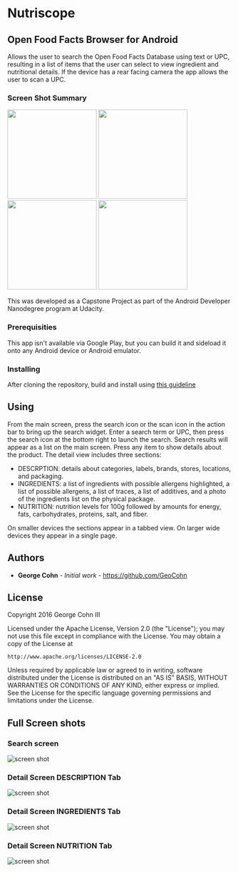 # Nutriscope

## Open Food Facts Browser for Android

Allows the user to search the Open Food Facts Database using text or UPC, resulting in a list of items that the user can select to view ingredient and nutritional details. If the device has a rear facing camera the app allows the user to scan a UPC.

### Screen Shot Summary
<img src="/home/geo/AndroidStudioProjects/Nutriscope/screenshots/Screenshot_20160913-101115.png" width="200">
<img src="/home/geo/AndroidStudioProjects/Nutriscope/screenshots/Screenshot_20160913-101139.png" width="200">
<img src="/home/geo/AndroidStudioProjects/Nutriscope/screenshots/Screenshot_20160913-101145.png" width="200">
<img src="/home/geo/AndroidStudioProjects/Nutriscope/screenshots/Screenshot_20160913-101159.png" width="200">

This was developed as a Capstone Project as part of the Android Developer Nanodegree program at Udacity.

### Prerequisities

This app isn't available via Google Play, but you can build it and sideload it onto any Android device or Android emulator.

### Installing

After cloning the repository, build and install using [this guideline](http://developer.android.com/tools/building/building-cmdline.html)

## Using

From the main screen, press the search icon or the scan icon in the action bar to bring up the search widget. Enter a search term or UPC, then press the search icon at the bottom right to launch the search. Search results will appear as a list on the main screen. Press any item to show details about the product. The detail view includes three sections:
- DESCRPTION: details about categories, labels, brands, stores, locations, and packaging.
- INGREDIENTS: a list of ingredients with possible allergens highlighted, a list of possible allergens, a list of traces, a list of additives, and a photo of the ingredients list on the physical package.
- NUTRITION: nutrition levels for 100g followed by amounts for energy, fats, carbohydrates, proteins, salt, and fiber.

On smaller devices the sections appear in a tabbed view. On larger wide devices they appear in a single page.

## Authors

* **George Cohn** - *Initial work* - https://github.com/GeoCohn

## License

Copyright 2016 George Cohn III

Licensed under the Apache License, Version 2.0 (the "License");
you may not use this file except in compliance with the License.
You may obtain a copy of the License at

    http://www.apache.org/licenses/LICENSE-2.0

Unless required by applicable law or agreed to in writing, software
distributed under the License is distributed on an "AS IS" BASIS,
WITHOUT WARRANTIES OR CONDITIONS OF ANY KIND, either express or implied.
See the License for the specific language governing permissions and
limitations under the License.

## Full Screen shots

### Search screen
<img src="/home/geo/AndroidStudioProjects/Nutriscope/screenshots/Screenshot_20160913-101115.png?raw=true" alt="screen shot">

### Detail Screen DESCRIPTION Tab
<img src="/home/geo/AndroidStudioProjects/Nutriscope/screenshots/Screenshot_20160913-101139.png?raw=true" alt="screen shot">

### Detail Screen INGREDIENTS Tab
<img src="/home/geo/AndroidStudioProjects/Nutriscope/screenshots/Screenshot_20160913-101145.png?raw=true" alt="screen shot">

### Detail Screen NUTRITION Tab
<img src="/home/geo/AndroidStudioProjects/Nutriscope/screenshots/Screenshot_20160913-101159.png?raw=true" alt="screen shot">

